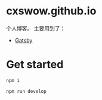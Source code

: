 # cxswow.github.io
个人博客。
主要用到了：
* [Gatsby](https://github.com/gatsbyjs/gatsby)

# Get started
``` bash
npm i

npm run develop
```
